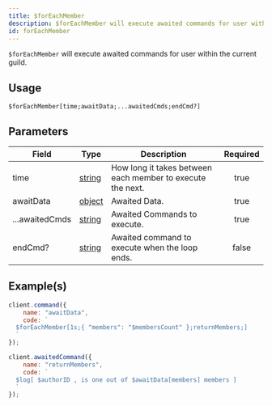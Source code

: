 ```yaml
---
title: $forEachMember
description: $forEachMember will execute awaited commands for user within the current guild.
id: forEachMember
---
```


`$forEachMember` will execute awaited commands for user within the current guild.

## Usage

```aoi
$forEachMember[time;awaitData;...awaitedCmds;endCmd?]
```

## Parameters

| Field          | Type                                                                                              | Description                                                | Required |
| -------------- | ------------------------------------------------------------------------------------------------- | ---------------------------------------------------------- | :------: |
| time           | [string](https://developer.mozilla.org/en-US/docs/Web/JavaScript/Reference/Global_Objects/String) | How long it takes between each member to execute the next. |   true   |
| awaitData      | [object](https://developer.mozilla.org/en-US/docs/Web/JavaScript/Reference/Global_Objects/Object) | Awaited Data.                                              |   true   |
| ...awaitedCmds | [string](https://developer.mozilla.org/en-US/docs/Web/JavaScript/Reference/Global_Objects/String) | Awaited Commands to execute.                               |   true   |
| endCmd?        | [string](https://developer.mozilla.org/en-US/docs/Web/JavaScript/Reference/Global_Objects/String) | Awaited command to execute when the loop ends.             |  false   |

## Example(s)

```javascript
client.command({
    name: "awaitData",
    code: `
  $forEachMember[1s;{ "members": "$membersCount" };returnMembers;]
  `
});

client.awaitedCommand({
    name: "returnMembers",
    code: `
  $log[ $authorID , is one out of $awaitData[members] members ]
  `
});
```

